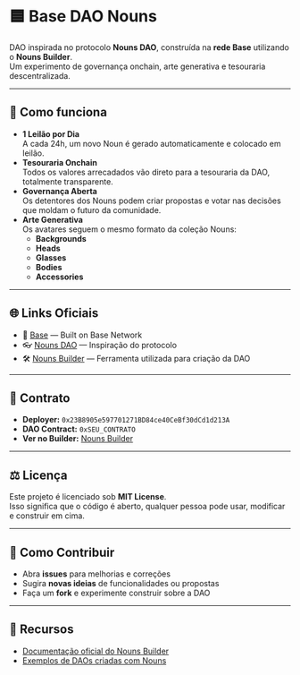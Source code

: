 # 🟦 Base DAO Nouns  

DAO inspirada no protocolo **Nouns DAO**, construída na **rede Base** utilizando o **Nouns Builder**.  
Um experimento de governança onchain, arte generativa e tesouraria descentralizada.  

---

## 🚀 Como funciona  

- **1 Leilão por Dia**  
  A cada 24h, um novo Noun é gerado automaticamente e colocado em leilão.  
- **Tesouraria Onchain**  
  Todos os valores arrecadados vão direto para a tesouraria da DAO, totalmente transparente.  
- **Governança Aberta**  
  Os detentores dos Nouns podem criar propostas e votar nas decisões que moldam o futuro da comunidade.  
- **Arte Generativa**  
  Os avatares seguem o mesmo formato da coleção Nouns:  
  - **Backgrounds**  
  - **Heads**  
  - **Glasses**  
  - **Bodies**  
  - **Accessories**  

---

## 🌐 Links Oficiais  

- 🔵 [Base](https://base.org) — Built on Base Network  
- 👓 [Nouns DAO](https://nouns.wtf) — Inspiração do protocolo  
- 🛠️ [Nouns Builder](https://nouns.build) — Ferramenta utilizada para criação da DAO  

---

## 📜 Contrato  

- **Deployer:** `0x23B8905e597701271BD84ce40CeBf30dCd1d213A`  
- **DAO Contract:** `0xSEU_CONTRATO`  
- **Ver no Builder:** [Nouns Builder](https://nouns.build)  

---

## ⚖️ Licença  

Este projeto é licenciado sob **MIT License**.  
Isso significa que o código é aberto, qualquer pessoa pode usar, modificar e construir em cima.  

---

## 🤝 Como Contribuir  

- Abra **issues** para melhorias e correções  
- Sugira **novas ideias** de funcionalidades ou propostas  
- Faça um **fork** e experimente construir sobre a DAO  

---

## 📖 Recursos  

- [Documentação oficial do Nouns Builder](https://docs.nouns.build)  
- [Exemplos de DAOs criadas com Nouns](https://nouns.build/daos)  
